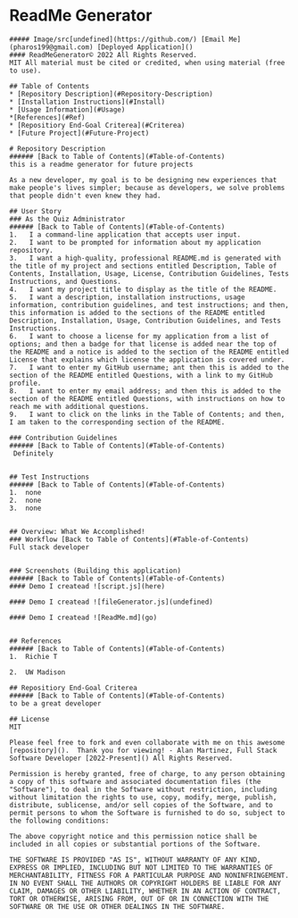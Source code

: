 # ReadMe Generator
    ##### Image/src[undefined](https://github.com/) [Email Me](pharos199@gmail.com) [Deployed Application]()
    #### ReadMeGenerator© 2022 All Rights Reserved.  
    MIT All material must be cited or credited, when using material (free to use).
    
    ## Table of Contents
    * [Repository Description](#Repository-Description)
    * [Installation Instructions](#Install)
    * [Usage Information](#Usage)
    *[References](#Ref)
    * [Repositiory End-Goal Criterea](#Criterea)
    * [Future Project](#Future-Project)
    
    # Repository Description
    ###### [Back to Table of Contents](#Table-of-Contents)
    this is a readme generator for future projects
    
    As a new developer, my goal is to be designing new experiences that make people's lives simpler; because as developers, we solve problems that people didn't even knew they had.
    
    ## User Story
    ### As the Quiz Administrator
    ###### [Back to Table of Contents](#Table-of-Contents)
    1.   I a command-line application that accepts user input.
    2.   I want to be prompted for information about my application repository.
    3.   I want a high-quality, professional README.md is generated with the title of my project and sections entitled Description, Table of Contents, Installation, Usage, License, Contribution Guidelines, Tests Instructions, and Questions.
    4.   I want my project title to display as the title of the README.
    5.   I want a description, installation instructions, usage information, contribution guidelines, and test instructions; and then, this information is added to the sections of the README entitled Description, Installation, Usage, Contribution Guidelines, and Tests Instructions.
    6.   I want to choose a license for my application from a list of options; and then a badge for that license is added near the top of the README and a notice is added to the section of the README entitled License that explains which license the application is covered under.  
    7.   I want to enter my GitHub username; ant then this is added to the section of the README entitled Questions, with a link to my GitHub profile.
    8.   I want to enter my email address; and then this is added to the section of the README entitled Questions, with instructions on how to reach me with additional questions.
    9.   I want to click on the links in the Table of Contents; and then, I am taken to the corresponding section of the README.
    
    ### Contribution Guidelines
    ###### [Back to Table of Contents](#Table-of-Contents)
     Definitely
    
    
    ## Test Instructions
    ###### [Back to Table of Contents](#Table-of-Contents)
    1.  none
    2.  none
    3.  none
    
    
    ## Overview: What We Accomplished!
    ### Workflow [Back to Table of Contents](#Table-of-Contents)
    Full stack developer 
    
    
    ### Screenshots (Building this application)
    ###### [Back to Table of Contents](#Table-of-Contents)
    #### Demo I createad ![script.js](here)
    
    #### Demo I createad ![fileGenerator.js](undefined)
    
    #### Demo I createad ![ReadMe.md](go)
    
    
    ## References
    ###### [Back to Table of Contents](#Table-of-Contents)
    1.  Richie T
    
    2.  UW Madison
    
    ## Repositiory End-Goal Criterea
    ###### [Back to Table of Contents](#Table-of-Contents)
    to be a great developer
    
    ## License
    MIT
    
    Please feel free to fork and even collaborate with me on this awesome [repository]().  Thank you for viewing! - Alan Martinez, Full Stack Software Developer [2022-Present]() All Rights Reserved.
    
    Permission is hereby granted, free of charge, to any person obtaining a copy of this software and associated documentation files (the "Software"), to deal in the Software without restriction, including without limitation the rights to use, copy, modify, merge, publish, distribute, sublicense, and/or sell copies of the Software, and to permit persons to whom the Software is furnished to do so, subject to the following conditions:
    
    The above copyright notice and this permission notice shall be included in all copies or substantial portions of the Software.
    
    THE SOFTWARE IS PROVIDED "AS IS", WITHOUT WARRANTY OF ANY KIND, EXPRESS OR IMPLIED, INCLUDING BUT NOT LIMITED TO THE WARRANTIES OF MERCHANTABILITY, FITNESS FOR A PARTICULAR PURPOSE AND NONINFRINGEMENT. IN NO EVENT SHALL THE AUTHORS OR COPYRIGHT HOLDERS BE LIABLE FOR ANY CLAIM, DAMAGES OR OTHER LIABILITY, WHETHER IN AN ACTION OF CONTRACT, TORT OR OTHERWISE, ARISING FROM, OUT OF OR IN CONNECTION WITH THE SOFTWARE OR THE USE OR OTHER DEALINGS IN THE SOFTWARE.